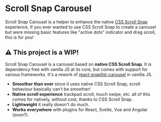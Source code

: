 # Scroll Snap Carousel

Scroll Snap Carousel is a helper to enhance the native [CSS Scroll Snap](https://developer.mozilla.org/en-US/docs/Web/CSS/CSS_Scroll_Snap) experience. If you ever wanted to use CSS Scroll Snap to create a carousel but were missing basic features like "active dots" indicator and drag scroll, this is for you!

## :warning: This project is a WIP!

Scroll Snap Carousel is a carousel based on **native CSS Scroll Snap**.
It is dependency free with vanilla JS at its core, but comes with support for various frameworks.
It's a rework of [react-snaplist-carousel](https://github.com/luispuig/react-snaplist-carousel) in vanilla JS.

- **Smoother than ever** since it uses native CSS Scroll Snap, scroll behaviour basically can't be smoother!
- **Native scroll experience** trackpad scroll, touch swipe, etc. all of this comes for natively, without cost, thanks to CSS Scroll Snap.
- **Lightweight** it really doesn't do much.
- **Works everywhere** with plugins for React, Svelte, Vue and Angular (soon?).
